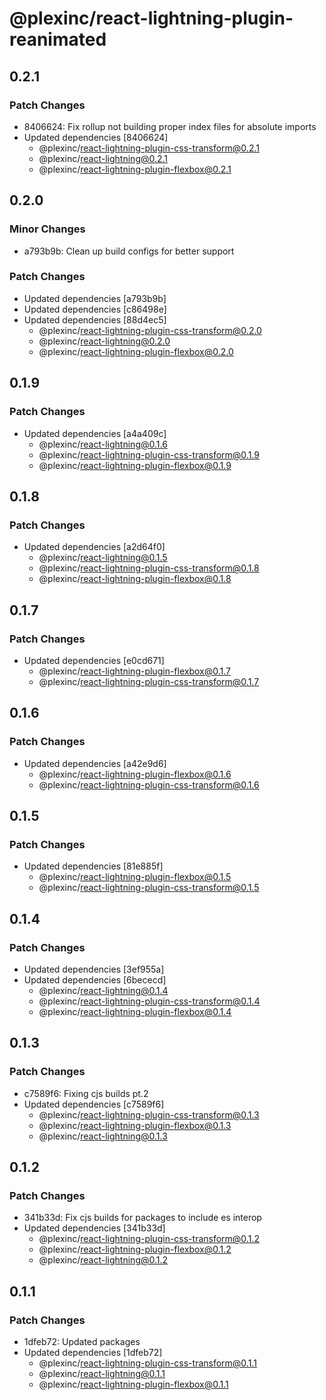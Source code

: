 # @plexinc/react-lightning-plugin-reanimated

## 0.2.1

### Patch Changes

- 8406624: Fix rollup not building proper index files for absolute imports
- Updated dependencies [8406624]
  - @plexinc/react-lightning-plugin-css-transform@0.2.1
  - @plexinc/react-lightning@0.2.1
  - @plexinc/react-lightning-plugin-flexbox@0.2.1

## 0.2.0

### Minor Changes

- a793b9b: Clean up build configs for better support

### Patch Changes

- Updated dependencies [a793b9b]
- Updated dependencies [c86498e]
- Updated dependencies [88d4ec5]
  - @plexinc/react-lightning-plugin-css-transform@0.2.0
  - @plexinc/react-lightning@0.2.0
  - @plexinc/react-lightning-plugin-flexbox@0.2.0

## 0.1.9

### Patch Changes

- Updated dependencies [a4a409c]
  - @plexinc/react-lightning@0.1.6
  - @plexinc/react-lightning-plugin-css-transform@0.1.9
  - @plexinc/react-lightning-plugin-flexbox@0.1.9

## 0.1.8

### Patch Changes

- Updated dependencies [a2d64f0]
  - @plexinc/react-lightning@0.1.5
  - @plexinc/react-lightning-plugin-css-transform@0.1.8
  - @plexinc/react-lightning-plugin-flexbox@0.1.8

## 0.1.7

### Patch Changes

- Updated dependencies [e0cd671]
  - @plexinc/react-lightning-plugin-flexbox@0.1.7
  - @plexinc/react-lightning-plugin-css-transform@0.1.7

## 0.1.6

### Patch Changes

- Updated dependencies [a42e9d6]
  - @plexinc/react-lightning-plugin-flexbox@0.1.6
  - @plexinc/react-lightning-plugin-css-transform@0.1.6

## 0.1.5

### Patch Changes

- Updated dependencies [81e885f]
  - @plexinc/react-lightning-plugin-flexbox@0.1.5
  - @plexinc/react-lightning-plugin-css-transform@0.1.5

## 0.1.4

### Patch Changes

- Updated dependencies [3ef955a]
- Updated dependencies [6bececd]
  - @plexinc/react-lightning@0.1.4
  - @plexinc/react-lightning-plugin-css-transform@0.1.4
  - @plexinc/react-lightning-plugin-flexbox@0.1.4

## 0.1.3

### Patch Changes

- c7589f6: Fixing cjs builds pt.2
- Updated dependencies [c7589f6]
  - @plexinc/react-lightning-plugin-css-transform@0.1.3
  - @plexinc/react-lightning-plugin-flexbox@0.1.3
  - @plexinc/react-lightning@0.1.3

## 0.1.2

### Patch Changes

- 341b33d: Fix cjs builds for packages to include es interop
- Updated dependencies [341b33d]
  - @plexinc/react-lightning-plugin-css-transform@0.1.2
  - @plexinc/react-lightning-plugin-flexbox@0.1.2
  - @plexinc/react-lightning@0.1.2

## 0.1.1

### Patch Changes

- 1dfeb72: Updated packages
- Updated dependencies [1dfeb72]
  - @plexinc/react-lightning-plugin-css-transform@0.1.1
  - @plexinc/react-lightning@0.1.1
  - @plexinc/react-lightning-plugin-flexbox@0.1.1
